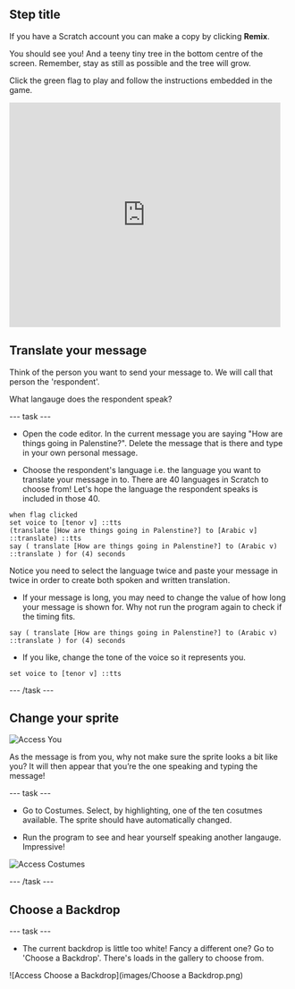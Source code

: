 ## Step title

If you have a Scratch account you can make a copy by clicking **Remix**.

You should see you! And a teeny tiny tree in the bottom centre of the screen. Remember, stay as still as possible and the tree will grow.

Click the green flag to play and follow the instructions embedded in the game.

<div>
<iframe src="https://scratch.mit.edu/projects/396479175/embed" allowtransparency="true" width="485" height="402" frameborder="0" scrolling="no" allowfullscreen></iframe>
</div>

## Translate your message

Think of the person you want to send your message to. We will call that person the 'respondent'. 

What langauge does the respondent speak?

--- task ---

+ Open the code editor. In the current message you are saying "How are things going in Palenstine?". Delete the message that is there and type in your own personal message.

+ Choose the respondent's language i.e. the language you want to translate your message in to. There are 40 languages in Scratch to choose from! Let's hope the language the respondent speaks is included in those 40.
```blocks3
when flag clicked
set voice to [tenor v] ::tts
(translate [How are things going in Palenstine?] to [Arabic v] ::translate) ::tts
say ( translate [How are things going in Palenstine?] to (Arabic v) ::translate ) for (4) seconds
```
Notice you need to select the language twice and paste your message in twice in order to create both spoken and written translation.

+ If your message is long, you may need to change the value of how long your message is shown for. Why not run the program again to check if the timing fits.
```blocks3
say ( translate [How are things going in Palenstine?] to (Arabic v) ::translate ) for (4) seconds
```
+ If you like, change the tone of the voice so it  represents you.
```blocks3
set voice to [tenor v] ::tts
```
--- /task ---

## Change your sprite

![Access You](images/you.png)

As the message is from you, why not make sure the sprite looks a bit like you? It will then appear that you’re the one speaking and typing the message!

--- task ---
+ Go to Costumes. Select, by highlighting, one of the ten cosutmes available. The sprite should have automatically changed.

+ Run the program to see and hear yourself speaking another langauge. Impressive!

![Access Costumes](images/Costumes.png)

--- /task ---
## Choose  a Backdrop
--- task ---

+ The current backdrop is little too white! Fancy a different one? Go to 'Choose a Backdrop'. There's loads in the gallery to choose from.

![Access Choose a Backdrop](images/Choose a Backdrop.png)
